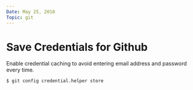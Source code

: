 ```yaml
---
Date: May 25, 2018
Topic: git
---
```


# Save Credentials for Github

Enable credential caching to avoid entering email address and password every time.

```shell
$ git config credential.helper store
```

